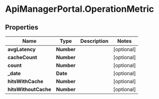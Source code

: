 # ApiManagerPortal.OperationMetric

## Properties
Name | Type | Description | Notes
------------ | ------------- | ------------- | -------------
**avgLatency** | **Number** |  | [optional] 
**cacheCount** | **Number** |  | [optional] 
**count** | **Number** |  | [optional] 
**_date** | **Date** |  | [optional] 
**hitsWithCache** | **Number** |  | [optional] 
**hitsWithoutCache** | **Number** |  | [optional] 


